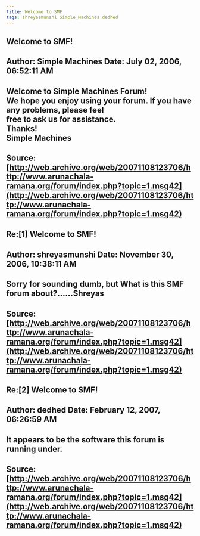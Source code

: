 ```yaml
--- 
title: Welcome to SMF
tags: shreyasmunshi Simple_Machines dedhed  
---  
```

## Welcome to SMF!  
Author: Simple Machines     Date: July 02, 2006, 06:52:11 AM  
---  
Welcome to Simple Machines Forum!   
We hope you enjoy using your forum. If you have any problems, please feel  
free to ask us for assistance.   
Thanks!   
Simple Machines
 ---  
Source:[http://web.archive.org/web/20071108123706/http://www.arunachala-ramana.org/forum/index.php?topic=1.msg42](http://web.archive.org/web/20071108123706/http://www.arunachala-ramana.org/forum/index.php?topic=1.msg42)   
---  

## Re:[1] Welcome to SMF!  
Author: shreyasmunshi       Date: November 30, 2006, 10:38:11 AM  
---  
Sorry for sounding dumb, but What is this SMF forum about?......Shreyas
 ---  
Source:[http://web.archive.org/web/20071108123706/http://www.arunachala-ramana.org/forum/index.php?topic=1.msg42](http://web.archive.org/web/20071108123706/http://www.arunachala-ramana.org/forum/index.php?topic=1.msg42)   
---  

## Re:[2] Welcome to SMF!  
Author: dedhed              Date: February 12, 2007, 06:26:59 AM  
---  
It appears to be the software this forum is running under.
 ---  
Source:[http://web.archive.org/web/20071108123706/http://www.arunachala-ramana.org/forum/index.php?topic=1.msg42](http://web.archive.org/web/20071108123706/http://www.arunachala-ramana.org/forum/index.php?topic=1.msg42)   
---  

